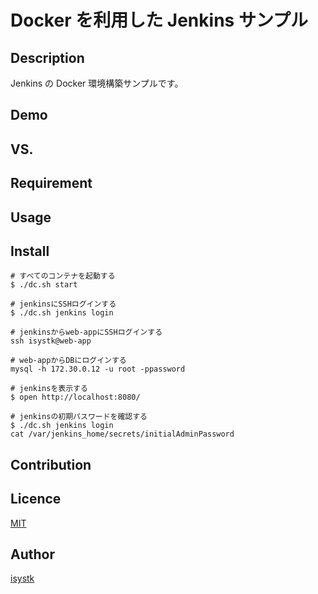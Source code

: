 # Docker を利用した Jenkins サンプル

## Description

Jenkins の Docker 環境構築サンプルです。

## Demo

## VS.

## Requirement

## Usage

## Install

```
# すべてのコンテナを起動する
$ ./dc.sh start

# jenkinsにSSHログインする
$ ./dc.sh jenkins login

# jenkinsからweb-appにSSHログインする
ssh isystk@web-app

# web-appからDBにログインする
mysql -h 172.30.0.12 -u root -ppassword

# jenkinsを表示する
$ open http://localhost:8080/

# jenkinsの初期パスワードを確認する
$ ./dc.sh jenkins login
cat /var/jenkins_home/secrets/initialAdminPassword

```

## Contribution

## Licence

[MIT](https://github.com/isystk/docker-jenkins/LICENCE)

## Author

[isystk](https://github.com/isystk)
